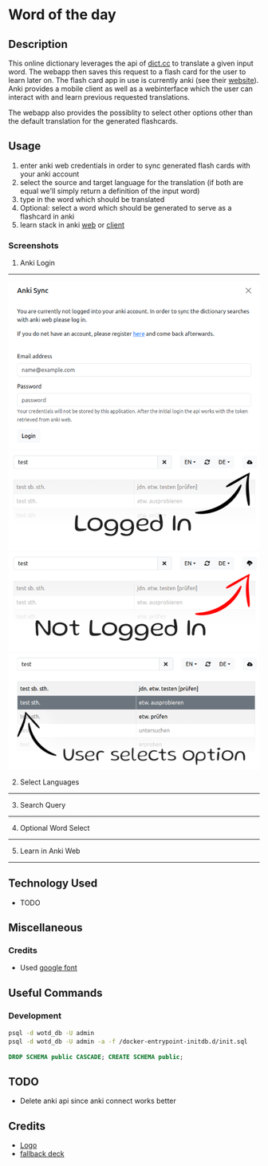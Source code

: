 # Word of the day

## Description
This online dictionary leverages the api of [dict.cc](https://www.dict.cc/) to translate a given input word. The webapp then saves this request to a flash card for the user to learn later on. The flash card app in use is currently anki (see their [website](https://apps.ankiweb.net/)). Anki provides a mobile client as well as a webinterface which the user can interact with and learn previous requested translations.

The webapp also provides the possiblity to select other options other than the default translation for the generated flashcards.


## Usage
1. enter anki web credentials in order to sync generated flash cards with your anki account
2. select the source and target language for the translation (if both are equal we'll simply return a definition of the input word)
3. type in the word which should be translated
4. Optional: select a word which should be generated to serve as a flashcard in anki
5. learn stack in anki [web](https://ankiweb.net/about) or [client](https://apps.ankiweb.net/)

### Screenshots
1. Anki Login
---
![anki-login](_other/media/readme/wotd_login.png)
![anki-login](_other/media/readme/wotd-basic-input_with-login.png)
![anki-login](_other/media/readme/wotd-basic-input_without-login.png)
![anki-login](_other/media/readme/wotd-basic-input_selection.png)

2. Select Languages
---

3. Search Query
---

4. Optional Word Select
---

5. Learn in Anki Web
---


## Technology Used
- TODO

## Miscellaneous

### Credits
- Used [google font](https://fonts.google.com/specimen/Gluten?preview.text=Not%20Logged%20In%0A&preview.size=93&classification=Handwriting)


## Useful Commands

### Development
```bash
psql -d wotd_db -U admin
psql -d wotd_db -U admin -a -f /docker-entrypoint-initdb.d/init.sql
```

```sql
DROP SCHEMA public CASCADE; CREATE SCHEMA public;
```

## TODO
- Delete anki api since anki connect works better


## Credits
- [Logo](https://icon-icons.com/de/symbol/cloud-download/178873)
- [fallback deck](https://github.com/giniedp/media_education/blob/master/drehbuch/doc/resources/vocabulary/more/Vokabellisten_Englisch/Deutsch%20-%20Englisch%20Umfangreicher%20Wortschatz%20%5B18000%5D.csv)
